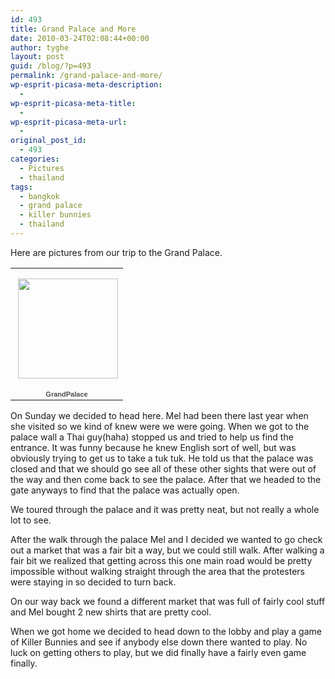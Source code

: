 ```yaml
---
id: 493
title: Grand Palace and More
date: 2010-03-24T02:08:44+00:00
author: tyghe
layout: post
guid: /blog/?p=493
permalink: /grand-palace-and-more/
wp-esprit-picasa-meta-description:
  - 
wp-esprit-picasa-meta-title:
  - 
wp-esprit-picasa-meta-url:
  - 
original_post_id:
  - 493
categories:
  - Pictures
  - thailand
tags:
  - bangkok
  - grand palace
  - killer bunnies
  - thailand
---
```

Here are pictures from our trip to the Grand Palace.

<table style="width:194px;">
  <tr>
    <td align="center" style="height:194px;background:url('http://picasaweb.google.com/s/c/transparent_album_background.gif') no-repeat left;">
      <a href="http://picasaweb.google.com/vallardt/GrandPalace?feat=embedwebsite"><img src="http://lh3.ggpht.com/_wdJ3rlAqngs/S6m80Rb5LEE/AAAAAAAACL4/ZzyOEucC4fs/s160-c/GrandPalace.jpg" width="160" height="160" style="margin:1px 0 0 4px;" /></a>
    </td>
  </tr>
  
  <tr>
    <td style="text-align:center;font-family:arial, sans-serif;font-size:11px;">
      <a href="http://picasaweb.google.com/vallardt/GrandPalace?feat=embedwebsite" style="color:#4D4D4D;font-weight:bold;text-decoration:none;">GrandPalace</a>
    </td>
  </tr>
</table>

On Sunday we decided to head here. Mel had been there last year when she visited so we kind of knew were we were going. When we got to the palace wall a Thai guy(haha) stopped us and tried to help us find the entrance. It was funny because he knew English sort of well, but was obviously trying to get us to take a tuk tuk. He told us that the palace was closed and that we should go see all of these other sights that were out of the way and then come back to see the palace. After that we headed to the gate anyways to find that the palace was actually open.
  
We toured through the palace and it was pretty neat, but not really a whole lot to see.

After the walk through the palace Mel and I decided we wanted to go check out a market that was a fair bit a way, but we could still walk. After walking a fair bit we realized that getting across this one main road would be pretty impossible without walking straight through the area that the protesters were staying in so decided to turn back.

On our way back we found a different market that was full of fairly cool stuff and Mel bought 2 new shirts that are pretty cool.

When we got home we decided to head down to the lobby and play a game of Killer Bunnies and see if anybody else down there wanted to play. No luck on getting others to play, but we did finally have a fairly even game finally.
